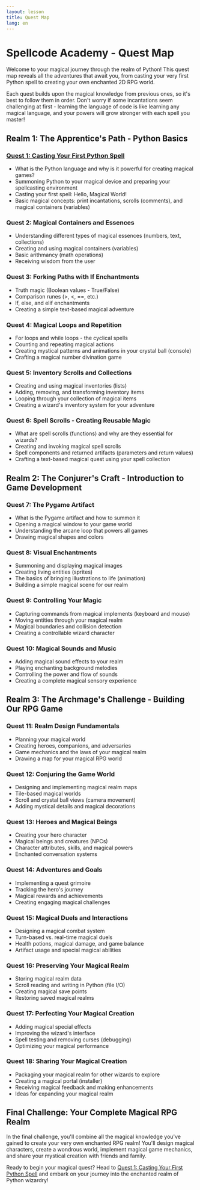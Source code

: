 ```yaml
---
layout: lesson
title: Quest Map
lang: en
---
```


# Spellcode Academy - Quest Map

<i class="fas fa-map-marked-alt"></i> Welcome to your magical journey through the realm of Python! This quest map reveals all the adventures that await you, from casting your very first Python spell to creating your own enchanted 2D RPG world.

Each quest builds upon the magical knowledge from previous ones, so it's best to follow them in order. Don't worry if some incantations seem challenging at first - learning the language of code is like learning any magical language, and your powers will grow stronger with each spell you master!

## Realm 1: The Apprentice's Path - Python Basics

### [Quest 1: Casting Your First Python Spell](/Spellcode/lessons/lesson1/) <i class="fas fa-wand-magic-sparkles"></i>
- What is the Python language and why is it powerful for creating magical games?
- Summoning Python to your magical device and preparing your spellcasting environment
- Casting your first spell: Hello, Magical World!
- Basic magical concepts: print incantations, scrolls (comments), and magical containers (variables)

### Quest 2: Magical Containers and Essences <i class="fas fa-flask-potion"></i>
- Understanding different types of magical essences (numbers, text, collections)
- Creating and using magical containers (variables)
- Basic arithmancy (math operations)
- Receiving wisdom from the user

### Quest 3: Forking Paths with If Enchantments <i class="fas fa-road-fork"></i>
- Truth magic (Boolean values - True/False)
- Comparison runes (>, <, ==, etc.)
- If, else, and elif enchantments
- Creating a simple text-based magical adventure

### Quest 4: Magical Loops and Repetition <i class="fas fa-repeat"></i>
- For loops and while loops - the cyclical spells
- Counting and repeating magical actions
- Creating mystical patterns and animations in your crystal ball (console)
- Crafting a magical number divination game

### Quest 5: Inventory Scrolls and Collections <i class="fas fa-scroll"></i>
- Creating and using magical inventories (lists)
- Adding, removing, and transforming inventory items
- Looping through your collection of magical items
- Creating a wizard's inventory system for your adventure

### Quest 6: Spell Scrolls - Creating Reusable Magic <i class="fas fa-book-spells"></i>
- What are spell scrolls (functions) and why are they essential for wizards?
- Creating and invoking magical spell scrolls
- Spell components and returned artifacts (parameters and return values)
- Crafting a text-based magical quest using your spell collection

## Realm 2: The Conjurer's Craft - Introduction to Game Development

### Quest 7: The Pygame Artifact <i class="fas fa-gamepad"></i>
- What is the Pygame artifact and how to summon it
- Opening a magical window to your game world
- Understanding the arcane loop that powers all games
- Drawing magical shapes and colors

### Quest 8: Visual Enchantments <i class="fas fa-image"></i>
- Summoning and displaying magical images
- Creating living entities (sprites)
- The basics of bringing illustrations to life (animation)
- Building a simple magical scene for our realm

### Quest 9: Controlling Your Magic <i class="fas fa-hand-sparkles"></i>
- Capturing commands from magical implements (keyboard and mouse)
- Moving entities through your magical realm
- Magical boundaries and collision detection
- Creating a controllable wizard character

### Quest 10: Magical Sounds and Music <i class="fas fa-music"></i>
- Adding magical sound effects to your realm
- Playing enchanting background melodies
- Controlling the power and flow of sounds
- Creating a complete magical sensory experience

## Realm 3: The Archmage's Challenge - Building Our RPG Game

### Quest 11: Realm Design Fundamentals <i class="fas fa-map"></i>
- Planning your magical world
- Creating heroes, companions, and adversaries
- Game mechanics and the laws of your magical realm
- Drawing a map for your magical RPG world

### Quest 12: Conjuring the Game World <i class="fas fa-mountain-city"></i>
- Designing and implementing magical realm maps
- Tile-based magical worlds
- Scroll and crystal ball views (camera movement)
- Adding mystical details and magical decorations

### Quest 13: Heroes and Magical Beings <i class="fas fa-user-wizard"></i>
- Creating your hero character
- Magical beings and creatures (NPCs)
- Character attributes, skills, and magical powers
- Enchanted conversation systems

### Quest 14: Adventures and Goals <i class="fas fa-trophy"></i>
- Implementing a quest grimoire
- Tracking the hero's journey
- Magical rewards and achievements
- Creating engaging magical challenges

### Quest 15: Magical Duels and Interactions <i class="fas fa-wands-sparkles"></i>
- Designing a magical combat system
- Turn-based vs. real-time magical duels
- Health potions, magical damage, and game balance
- Artifact usage and special magical abilities

### Quest 16: Preserving Your Magical Realm <i class="fas fa-floppy-disk"></i>
- Storing magical realm data
- Scroll reading and writing in Python (file I/O)
- Creating magical save points
- Restoring saved magical realms

### Quest 17: Perfecting Your Magical Creation <i class="fas fa-sparkles"></i>
- Adding magical special effects
- Improving the wizard's interface
- Spell testing and removing curses (debugging)
- Optimizing your magical performance

### Quest 18: Sharing Your Magical Creation <i class="fas fa-share-nodes"></i>
- Packaging your magical realm for other wizards to explore
- Creating a magical portal (installer)
- Receiving magical feedback and making enhancements
- Ideas for expanding your magical realm

## Final Challenge: Your Complete Magical RPG Realm <i class="fas fa-castle"></i>

In the final challenge, you'll combine all the magical knowledge you've gained to create your very own enchanted RPG realm! You'll design magical characters, create a wondrous world, implement magical game mechanics, and share your mystical creation with friends and family.

Ready to begin your magical quest? Head to [Quest 1: Casting Your First Python Spell](/Spellcode/lessons/lesson1/) and embark on your journey into the enchanted realm of Python wizardry!
